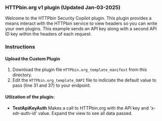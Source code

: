 ### HTTPbin.org v1 plugin (Updated Jan-03-2025)

Welcome to the HTTPbin Security Copilot plugin. This plugin provides a means interact with the HTTPbin service to view headers so you can write your own plugins. This example sends an API key along with a second API ID key within the headers of each request.

### Instructions
#### Upload the Custom Plugin

1. Download the plugin file `HTTPbin.org_template_manifest` from this directory.
2. Edit the `HTTPbin.org_template_OAPI` file to indiciate the default value to pass (line 31 and 37) to your endpoint.


#### Utlization of the plugin:

- **TestApiKeyAuth** Makes a call to HTTPbin.org with the API key and 'x-xdr-auth-id' value. Expand the view to see all data passed.